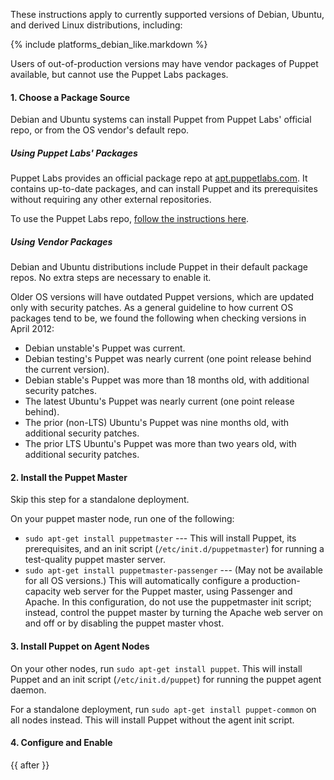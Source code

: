 These instructions apply to currently supported versions of Debian, Ubuntu, and derived Linux distributions, including:

{% include platforms_debian_like.markdown %}

Users of out-of-production versions may have vendor packages of Puppet available, but cannot use the Puppet Labs packages.

#### 1. Choose a Package Source

Debian and Ubuntu systems can install Puppet from Puppet Labs' official repo, or from the OS vendor's default repo.

##### Using Puppet Labs' Packages

Puppet Labs provides an official package repo at [apt.puppetlabs.com](http://apt.puppetlabs.com). It contains up-to-date packages, and can install Puppet and its prerequisites without requiring any other external repositories.

To use the Puppet Labs repo, [follow the instructions here](/guides/puppetlabs_package_repositories.html#for-debian-and-ubuntu).

##### Using Vendor Packages

Debian and Ubuntu distributions include Puppet in their default package repos. No extra steps are necessary to enable it.

Older OS versions will have outdated Puppet versions, which are updated only with security patches. As a general guideline to how current OS packages tend to be, we found the following when checking versions in April 2012:

* Debian unstable's Puppet was current.
* Debian testing's Puppet was nearly current (one point release behind the current version).
* Debian stable's Puppet was more than 18 months old, with additional security patches.
* The latest Ubuntu's Puppet was nearly current (one point release behind).
* The prior (non-LTS) Ubuntu's Puppet was nine months old, with additional security patches.
* The prior LTS Ubuntu's Puppet was more than two years old, with additional security patches.


#### 2. Install the Puppet Master

Skip this step for a standalone deployment.

On your puppet master node, run one of the following:

* `sudo apt-get install puppetmaster` --- This will install Puppet, its prerequisites, and an init script (`/etc/init.d/puppetmaster`) for running a test-quality puppet master server.
* `sudo apt-get install puppetmaster-passenger` --- (May not be available for all OS versions.) This will automatically configure a production-capacity web server for the Puppet master, using Passenger and Apache. In this configuration, do not use the puppetmaster init script; instead, control the puppet master by turning the Apache web server on and off or by disabling the puppet master vhost.

#### 3. Install Puppet on Agent Nodes

On your other nodes, run `sudo apt-get install puppet`. This will install Puppet and an init script (`/etc/init.d/puppet`) for running the puppet agent daemon.

For a standalone deployment, run `sudo apt-get install puppet-common` on all nodes instead. This will install Puppet without the agent init script.

#### 4. Configure and Enable

{{ after }}
